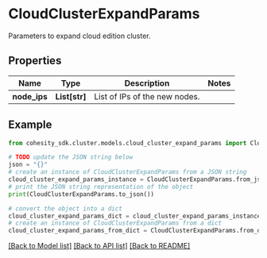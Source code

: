 # CloudClusterExpandParams

Parameters to expand cloud edition cluster.

## Properties

Name | Type | Description | Notes
------------ | ------------- | ------------- | -------------
**node_ips** | **List[str]** | List of IPs of the new nodes. | 

## Example

```python
from cohesity_sdk.cluster.models.cloud_cluster_expand_params import CloudClusterExpandParams

# TODO update the JSON string below
json = "{}"
# create an instance of CloudClusterExpandParams from a JSON string
cloud_cluster_expand_params_instance = CloudClusterExpandParams.from_json(json)
# print the JSON string representation of the object
print(CloudClusterExpandParams.to_json())

# convert the object into a dict
cloud_cluster_expand_params_dict = cloud_cluster_expand_params_instance.to_dict()
# create an instance of CloudClusterExpandParams from a dict
cloud_cluster_expand_params_from_dict = CloudClusterExpandParams.from_dict(cloud_cluster_expand_params_dict)
```
[[Back to Model list]](../README.md#documentation-for-models) [[Back to API list]](../README.md#documentation-for-api-endpoints) [[Back to README]](../README.md)


